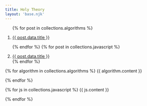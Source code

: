 ```yaml
---
title: Holy Theory
layout: 'base.njk'
---
```

 
<!-- Hello Everyone! -->

<!-- {% for post in collections.posts %}
- [{{ post.data.title }}](.{{ post.url  }})
{% endfor %}
 -->
 <ol type="1">

{% for post in collections.algorithms %}
<!-- - [{{ post.data.title }}](.{{ post.url  }}) -->
<li><a href="#{{post.url}}">{{ post.data.title }}</a></li>

{% endfor %}
{% for post in collections.javascript %}
<!-- - [{{ post.data.title }}](.{{ post.url  }}) -->
<li><a href="#{{post.url}}">{{ post.data.title }}</a></li>
{% endfor %}
</ol>


{% for algorithm in collections.algorithms %}
{{ algorithm.content }}
<a name="{{algorithm.url}}"></a>

{% endfor %}

{% for js in collections.javascript %}
{{ js.content }}
<a name="{{js.url}}"></a>

{% endfor %}
